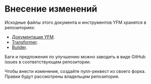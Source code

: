 # Внесение изменений

Исходные файлы этого документа и инструментов YFM хранятся в репозиториях:

* [Документация YFM](https://github.com/yandex-cloud/yfm-documentation).
* [Transformer](https://github.com/yandex-cloud/yfm-transform).
* [Builder](https://github.com/diplodoc-platform/cli).

Баги и предложения по улучшению можно заводить в виде GitHub issues в соответствующем репозитории.

Чтобы внести изменения, создайте пулл-реквест из своего форка. Правки будут рассмотрены владельцем репозитория.
